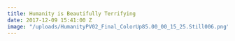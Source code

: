 ```yaml
---
title: Humanity is Beautifully Terrifying
date: 2017-12-09 15:41:00 Z
image: "/uploads/HumanityPV02_Final_ColorUp85.00_00_15_25.Still006.png"
---
```


